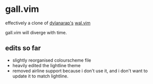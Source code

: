 # gall.vim

effectively a clone of [dylanarap's](https://github.com/dylanaraps) [wal.vim](https://github.com/dylanaraps/wal.vim)

gall.vim will diverge with time.

## edits so far

+ slightly reorganised colourscheme file
+ heavily edited the lightline theme
+ removed airline support because i don't use it, and i don't want to update it to match lightline.

